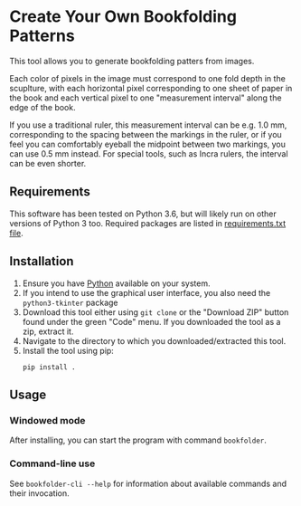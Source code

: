 # Create Your Own Bookfolding Patterns

This tool allows you to generate bookfolding patters from images.

Each color of pixels in the image must correspond to one fold depth in the
scuplture, with each horizontal pixel corresponding to one sheet of paper in
the book and each vertical pixel to one "measurement interval" along the edge
of the book.

If you use a traditional ruler, this measurement interval can be e.g. 1.0 mm,
corresponding to the spacing between the markings in the ruler, or if you feel
you can comfortably eyeball the midpoint between two markings, you can use 0.5
mm instead. For special tools, such as Incra rulers, the interval can be even
shorter.


## Requirements

This software has been tested on Python 3.6, but will likely run on other
versions of Python 3 too. Required packages are listed in [requirements.txt
file](requirements.txt).


## Installation

1. Ensure you have [Python](https://www.python.org/downloads/) available on
   your system.
1. If you intend to use the graphical user interface, you also need  the
   `python3-tkinter` package
1. Download this tool either using `git clone` or the "Download ZIP" button
   found under the green "Code" menu. If you downloaded the tool as a zip,
   extract it.
1. Navigate to the directory to which you downloaded/extracted this tool.
1. Install the tool using pip:
    ```
    pip install .
    ```


## Usage

### Windowed mode

After installing, you can start the program with command `bookfolder`.

### Command-line use

See `bookfolder-cli --help` for information about available commands and their
invocation.
